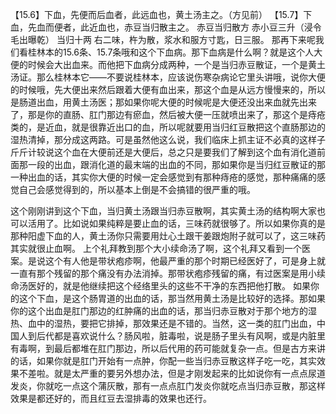 【15.6】下血，先便而后血者，此远血也，黄土汤主之。（方见前）
【15.7】下血，先血而便者，此近血也，赤豆当归散主之。
赤豆当归散方
赤小豆三升（浸令毛出曝乾）  当归十两
右二味，杵为散，浆水和服方寸匙，日三服。
那再下来呢我们看桂林本的15.6条、15.7条哦和这个下血病。那下血病是什么啊？就是这个人大便的时候会大出血来。而他把下血病分成两种，一个是当归赤豆散证，一个是黄土汤证。那么桂林本它——不要说桂林本，应该说伤寒杂病论它里头讲哦，说你大便的时候哦，先大便出来然后跟着大便有血出来，那这个血是从远方慢慢来的，所以是肠道出血，用黄土汤医；那如果你呢大便的时候呢是大便还没出来血就先出来了，那是你的直肠、肛门那边有瘀血，然后被大便一压就喷出来了，那这个是痔疮类的，是近血，就是很靠近出口的血，所以呢就要用当归红豆散把这个直肠那边的湿热清掉，那分成这两路。可是虽然他这么说，我们临床上抓主证不必真的这样子斤斤计较说这个血在大便前还是大便后，总之只是要我们了解到这个血有消化道前面那一段的出血，跟消化道的最末端的出血的不同，那如果你是当归红豆散证的那一种出血的话，其实你大便的时候一定会感觉到有那种痔疮的感觉，那种痛痛的感觉自己会感觉得到的，所以基本上倒是不会搞错的很严重的哦。

这个刚刚讲到这个下血，当归黄土汤跟当归赤豆散啊，其实黄土汤的结构啊大家也可以活用了。比如说如果纯粹是要止血的话，三味药就很够了。所以如果你真的是那种阳虚下血的人，黄土汤你只需要用灶心土跟干姜跟炮附子就可以了，这三味药其实就很止血啊。
上个礼拜教到那个大小续命汤了啊，这个礼拜又看到一个医案。是说这个有人他是带状疱疹啊，他最严重的那个时期已经医好了，可是身上就一直有那个残留的那个痛没有办法消掉。那带状疱疹残留的痛，有过医案是用小续命汤医好的，就是他继续把这个经络里头的这些不干净的东西把他打散。
如果你的这个下血，是这个肠胃道的出血的话，那当然用黄土汤是比较好的选择。那如果你的这个出血是肛门那边的红肿痛的出血的话，那当归赤豆散对于那个地方的湿热、血中的湿热，要把它排掉，那效果还是不错的。当然，这一类的肛门出血，中国人到后代都是喜欢说什么？肠风啦，脏毒啦，说是肠子里头有风啊，或是内脏里有毒啊，到最后都堆在肛门那边，所以后代用的药可能就复杂一点。但是古方来讲的话，如果你就是肛门开始有一点肿，你配一些当归赤豆散这样子吃一吃，其实效果不差啦。就是太严重的要另外想办法，但是才刚发起来的比如说你有一点点尿道发炎，你就吃一点这个蒲灰散，那有一点点肛门发炎你就吃点当归赤豆散，那这样效果是都还好的，而且红豆去湿排毒的效果也还行。
